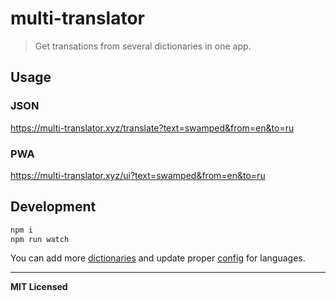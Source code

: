 # multi-translator

> Get transations from several dictionaries in one app.

## Usage

### JSON

https://multi-translator.xyz/translate?text=swamped&from=en&to=ru

### PWA

https://multi-translator.xyz/ui?text=swamped&from=en&to=ru

## Development

```bash
npm i
npm run watch
```

You can add more [dictionaries]() and update proper [config]() for languages.

---

**MIT Licensed**
